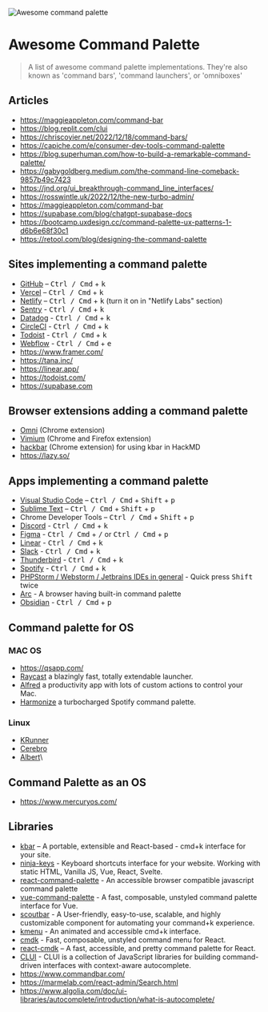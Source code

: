 ![Awesome command palette](./screenshot.png)

# Awesome Command Palette

> A list of awesome command palette implementations. They're also known as 'command bars', 'command launchers', or 'omniboxes'

## Articles
- https://maggieappleton.com/command-bar
- https://blog.replit.com/clui
- https://chriscoyier.net/2022/12/18/command-bars/
- https://capiche.com/e/consumer-dev-tools-command-palette
- https://blog.superhuman.com/how-to-build-a-remarkable-command-palette/
- https://gabygoldberg.medium.com/the-command-line-comeback-9857b49c7423
- https://jnd.org/ui_breakthrough-command_line_interfaces/
- https://rosswintle.uk/2022/12/the-new-turbo-admin/
- https://maggieappleton.com/command-bar
- https://supabase.com/blog/chatgpt-supabase-docs
- https://bootcamp.uxdesign.cc/command-palette-ux-patterns-1-d6b6e68f30c1
- https://retool.com/blog/designing-the-command-palette

## Sites implementing a command palette

- [GitHub](https://github.com) – <kbd>Ctrl / Cmd</kbd> + <kbd>k</kbd>
- [Vercel](https://vercel.com/) – <kbd>Ctrl / Cmd</kbd> + <kbd>k</kbd>
- [Netlify](https://www.netlify.com/) – <kbd>Ctrl / Cmd</kbd> + <kbd>k</kbd> (turn it on in "Netlify Labs" section)
- [Sentry](https://sentry.io) - <kbd>Ctrl / Cmd</kbd> + <kbd>k</kbd>
- [Datadog](https://app.datadoghq.com) - <kbd>Ctrl / Cmd</kbd> + <kbd>k</kbd>
- [CircleCI](https://app.circleci.com) - <kbd>Ctrl / Cmd</kbd> + <kbd>k</kbd>
- [Todoist](https://todoist.com/app/) - <kbd>Ctrl / Cmd</kbd> + <kbd>k</kbd>
- [Webflow](https://webflow.com/) -  <kbd>Ctrl / Cmd</kbd> + <kbd>e</kbd>
- https://www.framer.com/
- https://tana.inc/
- https://linear.app/
- https://todoist.com/
- https://supabase.com

## Browser extensions adding a command palette

- [Omni](https://github.com/alyssaxuu/omni) (Chrome extension)
- [Vimium](https://github.com/philc/vimium) (Chrome and Firefox extension)
- [hackbar](https://github.com/uier/hackbar) (Chrome extension) for using kbar in HackMD
- https://lazy.so/

## Apps implementing a command palette

- [Visual Studio Code](https://code.visualstudio.com/) – <kbd>Ctrl / Cmd</kbd> + <kbd>Shift</kbd> + <kbd>p</kbd>
- [Sublime Text](https://www.sublimetext.com/) – <kbd>Ctrl / Cmd</kbd> + <kbd>Shift</kbd> + <kbd>p</kbd>
- Chrome Developer Tools – <kbd>Ctrl / Cmd</kbd> + <kbd>Shift</kbd> + <kbd>p</kbd>
- [Discord](https://discord.com) - <kbd>Ctrl / Cmd</kbd> + <kbd>k</kbd>
- [Figma](https://figma.com) - <kbd>Ctrl / Cmd</kbd> + <kbd>/</kbd> or <kbd>Ctrl / Cmd</kbd> + <kbd>p</kbd>
- [Linear](https://linear.app) - <kbd>Ctrl / Cmd</kbd> + <kbd>k</kbd>
- [Slack](https://slack.com) - <kbd>Ctrl / Cmd</kbd> + <kbd>k</kbd>
- [Thunderbird](https://www.thunderbird.net/) - <kbd>Ctrl / Cmd</kbd> + <kbd>k</kbd>
- [Spotify](https://spotify.com) - <kbd>Ctrl / Cmd</kbd> + <kbd>k</kbd>
- [PHPStorm / Webstorm / Jetbrains IDEs in general](https://www.jetbrains.com/) - Quick press <kbd>Shift</kbd> twice
- [Arc](https://arc.net/) - A browser having built-in command palette
- [Obsidian](https://obsidian.md) - <kbd>Ctrl / Cmd</kbd> + <kbd>p</kbd>

## Command palette for OS
### MAC OS
- https://qsapp.com/
- [Raycast](https://www.raycast.com/) a blazingly fast, totally extendable launcher.
- [Alfred](https://www.alfredapp.com/) a productivity app with lots of custom actions to control your Mac.
- [Harmonize](https://www.getharmonize.app/) a turbocharged Spotify command palette.
### Linux
- [KRunner](https://userbase.kde.org/Plasma/Krunner)
- [Cerebro](https://www.cerebroapp.com/)
- [Albert](https://albertlauncher.github.io/)\

## Command Palette as an OS
- https://www.mercuryos.com/

## Libraries

- [kbar](https://github.com/timc1/kbar) – A portable, extensible and React-based -  cmd+k interface for your site.
- [ninja-keys](https://github.com/ssleptsov/ninja-keys) - Keyboard shortcuts interface for your website. Working with static HTML, Vanilla JS, Vue, React, Svelte.
- [react-command-palette](https://github.com/asabaylus/react-command-palette) -  An accessible browser compatible javascript command palette
- [vue-command-palette](https://github.com/xiaoluoboding/vue-command-palette) - A fast, composable, unstyled command palette interface for Vue.
- [scoutbar](https://github.com/adenekan41/scoutbar) - A User-friendly, easy-to-use, scalable, and highly customizable component for automating your command+k experience.
- [kmenu](https://github.com/harshhhdev/kmenu) - An animated and accessible cmd+k interface.
- [cmdk](https://github.com/pacocoursey/cmdk) - Fast, composable, unstyled command menu for React.
- [react-cmdk](https://github.com/albingroen/react-cmdk) – A fast, accessible, and pretty command palette for React.
- [CLUI](https://github.com/replit/clui) - CLUI is a collection of JavaScript libraries for building command-driven interfaces with context-aware autocomplete.
- https://www.commandbar.com/
- https://marmelab.com/react-admin/Search.html
- https://www.algolia.com/doc/ui-libraries/autocomplete/introduction/what-is-autocomplete/
